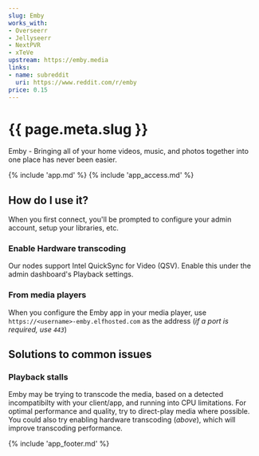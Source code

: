 ```yaml
---
slug: Emby
works_with:
- Overseerr
- Jellyseerr
- NextPVR
- xTeVe
upstream: https://emby.media
links:
- name: subreddit
  uri: https://www.reddit.com/r/emby
price: 0.15
---
```


# {{ page.meta.slug }}

Emby - Bringing all of your home videos, music, and photos together into one place has never been easier.

{% include 'app.md' %}
{% include 'app_access.md' %}

## How do I use it?

When you first connect, you'll be prompted to configure your admin account, setup your libraries, etc.

### Enable Hardware transcoding

Our nodes support Intel QuickSync for Video (QSV). Enable this under the admin dashboard's Playback settings.

### From media players

When you configure the Emby app in your media player, use `https://<username>-emby.elfhosted.com` as the address (*if a port is required, use `443`*)

## Solutions to common issues

### Playback stalls

Emby may be trying to transcode the media, based on a detected incompatibilty with your client/app, and running into CPU limitations. For optimal performance and quality, try to direct-play media where possible. You could also try enabling hardware transcoding (*above*), which will improve transcoding performance.

{% include 'app_footer.md' %}